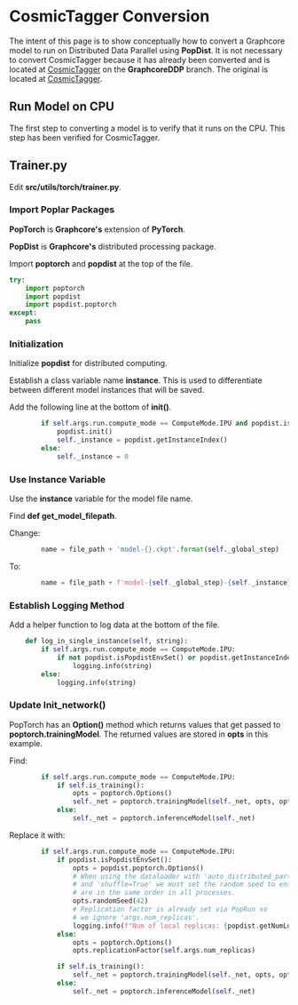 # CosmicTagger Conversion

The intent of this page is to show conceptually how to convert a Graphcore model to run on Distributed Data Parallel
using **PopDist**.
It is not necessary to convert CosmicTagger because it has already been converted and is
located at [CosmicTagger](https://github.com/BruceRayWilsonAtANL/CosmicTagger.git) on the **GraphcoreDDP** branch.
The original is located at [CosmicTagger](https://github.com/coreyjadams/CosmicTagger.git).

## Run Model on CPU

The first step to converting a model is to verify that it runs on the CPU.  This step has been verified for CosmicTagger.

## Trainer.py

Edit **src/utils/torch/trainer.py**.

### Import Poplar Packages

**PopTorch** is **Graphcore's** extension of **PyTorch**.

**PopDist** is **Graphcore's** distributed processing package.

Import **poptorch** and **popdist** at the top of the file.

```python
try:
    import poptorch
    import popdist
    import popdist.poptorch
except:
    pass
```

### Initialization

Initialize **popdist** for distributed computing.

Establish a class variable name **instance**.  This is used to differentiate between different
model instances that will be saved.

Add the following line at the bottom of **__init__()**.

```python
        if self.args.run.compute_mode == ComputeMode.IPU and popdist.isPopdistEnvSet():
            popdist.init()
            self._instance = popdist.getInstanceIndex()
        else:
            self._instance = 0
```

### Use Instance Variable

Use the **instance** variable for the model file name.

Find **def get_model_filepath**.

Change:

```python
        name = file_path + 'model-{}.ckpt'.format(self._global_step)
```

To:

```python
        name = file_path + f'model-{self._global_step}-{self._instance}.ckpt'
```

### Establish Logging Method

Add a helper function to log data at the bottom of the file.

```python
    def log_in_single_instance(self, string):
        if self.args.run.compute_mode == ComputeMode.IPU:
            if not popdist.isPopdistEnvSet() or popdist.getInstanceIndex() == 0:
                logging.info(string)
        else:
            logging.info(string)
```

### Update Init_network()

PopTorch has an **Option()** method which returns values that get passed to **poptorch.trainingModel**.
The returned values are stored in **opts** in this example.

Find:

```python
        if self.args.run.compute_mode == ComputeMode.IPU:
            if self.is_training():
                opts = poptorch.Options()
                self._net = poptorch.trainingModel(self._net, opts, optimizer=torch.optim.SGD(self._net.parameters(), lr=1e-3))
            else:
                self._net = poptorch.inferenceModel(self._net)
```

Replace it with:

```python
        if self.args.run.compute_mode == ComputeMode.IPU:
            if popdist.isPopdistEnvSet():
                opts = popdist.poptorch.Options()
                # When using the dataloader with 'auto_distributed_partitioning=True'
                # and 'shuffle=True' we must set the random seed to ensure that tensors
                # are in the same order in all processes.
                opts.randomSeed(42)
                # Replication factor is already set via PopRun so
                # we ignore 'args.num_replicas'.
                logging.info(f"Num of local replicas: {popdist.getNumLocalReplicas()}")
            else:
                opts = poptorch.Options()
                opts.replicationFactor(self.args.num_replicas)

            if self.is_training():
                self._net = poptorch.trainingModel(self._net, opts, optimizer=torch.optim.SGD(self._net.parameters(), lr=1e-3))
            else:
                self._net = poptorch.inferenceModel(self._net)
```
